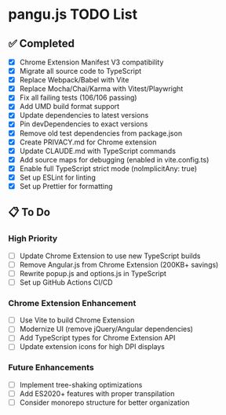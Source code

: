 # pangu.js TODO List

## ✅ Completed

- [x] Chrome Extension Manifest V3 compatibility
- [x] Migrate all source code to TypeScript
- [x] Replace Webpack/Babel with Vite
- [x] Replace Mocha/Chai/Karma with Vitest/Playwright
- [x] Fix all failing tests (106/106 passing)
- [x] Add UMD build format support
- [x] Update dependencies to latest versions
- [x] Pin devDependencies to exact versions
- [x] Remove old test dependencies from package.json
- [x] Create PRIVACY.md for Chrome extension
- [x] Update CLAUDE.md with TypeScript commands
- [x] Add source maps for debugging (enabled in vite.config.ts)
- [x] Enable full TypeScript strict mode (noImplicitAny: true)
- [x] Set up ESLint for linting
- [x] Set up Prettier for formatting

## 📋 To Do

### High Priority

- [ ] Update Chrome Extension to use new TypeScript builds
- [ ] Remove Angular.js from Chrome Extension (200KB+ savings)
- [ ] Rewrite popup.js and options.js in TypeScript
- [ ] Set up GitHub Actions CI/CD

### Chrome Extension Enhancement

- [ ] Use Vite to build Chrome Extension
- [ ] Modernize UI (remove jQuery/Angular dependencies)
- [ ] Add TypeScript types for Chrome Extension API
- [ ] Update extension icons for high DPI displays

### Future Enhancements

- [ ] Implement tree-shaking optimizations
- [ ] Add ES2020+ features with proper transpilation
- [ ] Consider monorepo structure for better organization
